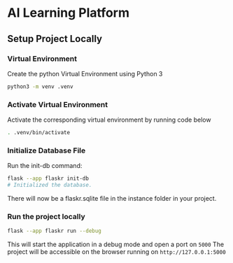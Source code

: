 # AI Learning Platform

## Setup Project Locally

### Virtual Environment

Create the python Virtual Environment using Python 3

```bash
python3 -m venv .venv
```

### Activate Virtual Environment

Activate the corresponding virtual environment by running code below

```bash
. .venv/bin/activate
```

### Initialize Database File

Run the init-db command:

```bash
flask --app flaskr init-db
# Initialized the database.
```

There will now be a flaskr.sqlite file in the instance folder in your project.

### Run the project locally

```bash
flask --app flaskr run --debug
```

This will start the application in a debug mode and open a port on `5000`
The project will be accessible on the browser running on `http://127.0.0.1:5000`
